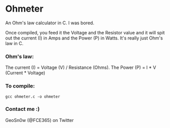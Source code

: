 # Ohmeter
An Ohm's law calculator in C. I was bored.

Once compiled, you feed it the Voltage and the Resistor value and it will spit out the current (I) in Amps and the Power (P) in Watts.
It's really just Ohm's law in C. 

### Ohm's law:
The current (I) = Voltage (V) / Resistance (Ohms). The Power (P) = I * V (Current * Voltage)

### To compile:
`gcc ohmeter.c -o ohmeter`

### Contact me :)
GeoSn0w (@FCE365) on Twitter
